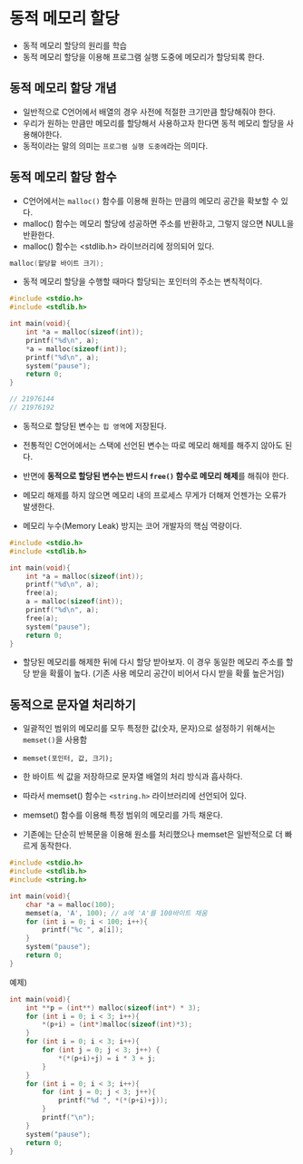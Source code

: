 # 동적 메모리 할당

- 동적 메모리 할당의 원리를 학습
- 동적 메모리 할당을 이용해 프로그램 실행 도중에 메모리가 할당되록 한다.



## 동적 메모리 할당 개념

- 일반적으로 C언어에서 배열의 경우 사전에 적절한 크기만큼 할당해줘야 한다.
- 우리가 원하는 만큼만 메모리를 할당해서 사용하고자 한다면 동적 메모리 할당을 사용해야한다.
- 동적이라는 말의 의미는 `프로그램 실행 도중에`라는 의미다.



## 동적 메모리 할당 함수

- C언어에서는 `malloc()` 함수를 이용해 원하는 만큼의 메모리 공간을 확보할 수 있다.
- malloc() 함수는 메모리 할당에 성공하면 주소를 반환하고, 그렇지 않으면 NULL을 반환한다.
- malloc() 함수는 <stdlib.h> 라이브러리에 정의되어 있다.

```c
malloc(할당할 바이트 크기);
```



- 동적 메모리 할당을 수행할 때마다 할당되는 포인터의 주소는 변칙적이다.

```c
#include <stdio.h>
#include <stdlib.h>

int main(void){
    int *a = malloc(sizeof(int));
    printf("%d\n", a);
    *a = malloc(sizeof(int));
    printf("%d\n", a);
    system("pause");
    return 0;
}

// 21976144
// 21976192
```

- 동적으로 할당된 변수는 `힙 영역`에 저장된다.



- 전통적인 C언어에서는 스택에 선언된 변수는 따로 메모리 해제를 해주지 않아도 된다.
- 반면에 **동적으로 할당된 변수는 반드시 `free()` 함수로 메모리 해제**를 해줘야 한다.
- 메모리 해제를 하지 않으면 메모리 내의 프로세스 무게가 더해져 언젠가는 오류가 발생한다.
- 메모리 누수(Memory Leak) 방지는 코어 개발자의 핵심 역량이다.

```c
#include <stdio.h>
#include <stdlib.h>

int main(void){
    int *a = malloc(sizeof(int));
    printf("%d\n", a);
    free(a);
    a = malloc(sizeof(int));
    printf("%d\n", a);
    free(a);
    system("pause");
    return 0;
}
```

- 할당된 메모리를 해제한 뒤에 다시 할당 받아보자. 이 경우 동일한 메모리 주소를 할당 받을 확률이 높다. (기존 사용 메모리 공간이 비어서 다시 받을 확률 높은거임)





## 동적으로 문자열 처리하기

- 일괄적인 범위의 메모리를 모두 특정한 값(숫자, 문자)으로 설정하기 위해서는 `memset()`을 사용함
- `memset(포인터, 값, 크기);`
- 한 바이트 씩 값을 저장하므로 문자열 배열의 처리 방식과 흡사하다.
- 따라서 memset() 함수는 `<string.h>` 라이브러리에 선언되어 있다.





- memset() 함수를 이용해 특정 범위의 메모리를 가득 채운다.
- 기존에는 단순히 반복문을 이용해 원소를 처리했으나 memset은 일반적으로 더 빠르게 동작한다.

```c
#include <stdio.h>
#include <stdlib.h>
#include <string.h>

int main(void){
    char *a = malloc(100);
    memset(a, 'A', 100); // a에 'A'를 100바이트 채움
    for (int i = 0; i < 100; i++){
        printf("%c ", a[i]);
    }
    system("pause");
    return 0;
}
```



예제)

```c
int main(void){
    int **p = (int**) malloc(sizeof(int*) * 3);
    for (int i = 0; i < 3; i++){
        *(p+i) = (int*)malloc(sizeof(int)*3);
    }
    for (int i = 0; i < 3; i++){
        for (int j = 0; j < 3; j++) {
            *(*(p+i)+j) = i * 3 + j;
        }
    }
    for (int i = 0; i < 3; i++){
        for (int j = 0; j < 3; j++){
            printf("%d ", *(*(p+i)+j));
        }
        printf("\n");
    }
    system("pause");
    return 0;
}
```












